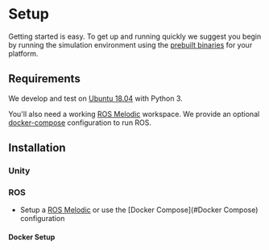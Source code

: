 # Setup

Getting started is easy. To get up and running quickly we suggest you begin by running the simulation environment using the [prebuilt binaries](#prebuilt-binaries) for your platform.


## Requirements

We develop and test on [Ubuntu 18.04](https://releases.ubuntu.com/18.04/) with Python 3.

You'll also need a working [ROS Melodic](http://wiki.ros.org/melodic) workspace. We provide an optional [docker-compose](https://docs.docker.com/compose/) configuration to run ROS.

## Installation

### Unity

### ROS

  - Setup a [ROS Melodic](http://wiki.ros.org/melodic) or use the [Docker Compose](#Docker Compose) configuration

#### Docker Setup


